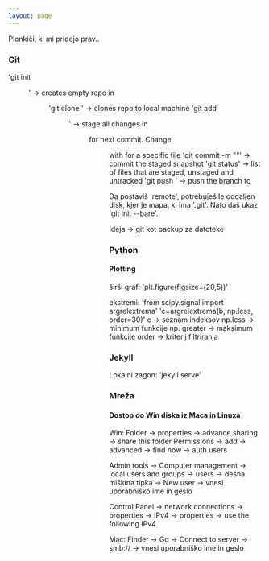 ```yaml
---
layout: page
---
```

[//]: <>

Plonkiči, ki mi pridejo prav..

### Git
'git init <dir>' -> creates empty repo in <dir>
'git clone <repo>' -> clones repo to local machine
'git add <dir>' -> stage all changes in <dir> for next commit. Change <dir> with <file> for a specific file
'git commit -m "<message>"' -> commit the staged snapshot
'git status' -> list of files that are staged, unstaged and untracked
'git push <remote> <branch>' -> push the branch to <remote>

Da postaviš 'remote', potrebuješ le oddaljen disk, kjer je mapa, ki ima '.git'. Nato daš ukaz 'git init  --bare'.

Ideja -> git kot backup za datoteke

### Python

#### Plotting
širši graf: 'plt.figure(figsize=(20,5))'

ekstremi: 'from scipy.signal import argrelextrema'
'c=argrelextrema(b, np.less, order=30)'
c -> seznam indeksov
np.less -> minimum funkcije
np. greater -> maksimum funkcije
order -> kriterij filtriranja

### Jekyll
Lokalni zagon: 'jekyll serve'

### Mreža

#### Dostop do Win diska iz Maca in Linuxa
Win: Folder -> properties -> advance sharing -> share this folder
Permissions -> add -> advanced -> find now -> auth.users

Admin tools -> Computer management -> local users and groups -> users -> desna miškina tipka -> New user -> vnesi uporabniško ime in geslo

Control Panel -> network connections -> properties -> IPv4 -> properties -> use the following IPv4

Mac: Finder -> Go -> Connect to server -> smb://<server ip> -> vnesi uporabniško ime in geslo

